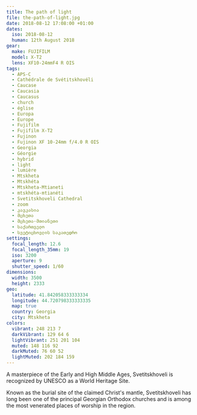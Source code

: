 ```yaml
---
title: The path of light
file: the-path-of-light.jpg
date: 2018-08-12 17:08:00 +01:00
dates:
  iso: 2018-08-12
  human: 12th August 2018
gear:
  make: FUJIFILM
  model: X-T2
  lens: XF10-24mmF4 R OIS
tags:
  - APS-C
  - Cathédrale de Svétitskhovéli
  - Caucase
  - Caucasia
  - Caucasus
  - church
  - église
  - Europa
  - Europe
  - Fujifilm
  - Fujifilm X-T2
  - Fujinon
  - Fujinon XF 10-24mm f/4.0 R OIS
  - Georgia
  - Géorgie
  - hybrid
  - light
  - lumière
  - Mtskheta
  - Mtskhéta
  - Mtskheta-Mtianeti
  - mtskhéta-mtianéti
  - Svetitskhoveli Cathedral
  - zoom
  - კავკასია
  - მცხეთა
  - მცხეთა-მთიანეთი
  - საქართველო
  - სვეტიცხოვლის საკათედრო
settings:
  focal_length: 12.6
  focal_length_35mm: 19
  iso: 3200
  aperture: 9
  shutter_speed: 1/60
dimensions:
  width: 3500
  height: 2333
geo:
  latitude: 41.842058333333334
  longitude: 44.720798333333335
  map: true
  country: Georgia
  city: Mtskheta
colors:
  vibrant: 248 213 7
  darkVibrant: 129 64 6
  lightVibrant: 251 201 104
  muted: 148 116 92
  darkMuted: 76 60 52
  lightMuted: 202 184 159
---
```


A masterpiece of the Early and High Middle Ages, Svetitskhoveli is recognized by UNESCO as a World Heritage Site.

Known as the burial site of the claimed Christ's mantle, Svetitskhoveli has long been one of the principal Georgian Orthodox churches and is among the most venerated places of worship in the region.
